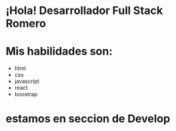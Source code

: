 # ¡Hola! Desarrollador Full Stack Romero


# Mis habilidades son:
- html
- css 
- javascript
- react 
- boostrap
# estamos en seccion de Develop
